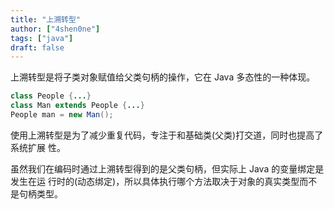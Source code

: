 ```yaml
---
title: "上溯转型"
author: ["4shen0ne"]
tags: ["java"]
draft: false
---
```


上溯转型是将子类对象赋值给父类句柄的操作，它在 Java 多态性的一种体现。

```java
class People {...}
class Man extends People {...}
People man = new Man();
```

使用上溯转型是为了减少重复代码，专注于和基础类(父类)打交道，同时也提高了系统扩展
性。

虽然我们在编码时通过上溯转型得到的是父类句柄，但实际上 Java 的变量绑定是发生在运
行时的(动态绑定)，所以具体执行哪个方法取决于对象的真实类型而不是句柄类型。
